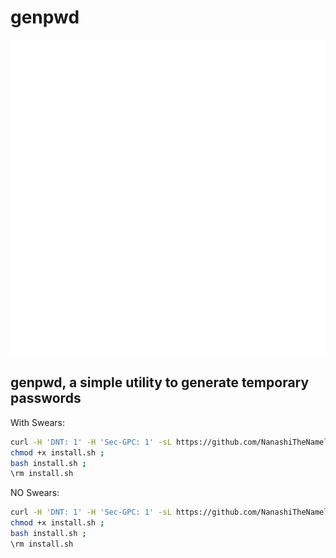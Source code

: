 # genpwd

<img src="https://github.com/CortezJEL/genpwd/blob/pages/genpwd.png?raw=true"/>

## genpwd, a simple utility to generate **temporary** passwords

With Swears:
```sh
curl -H 'DNT: 1' -H 'Sec-GPC: 1' -sL https://github.com/NanashiTheNameless/genpwd/raw/refs/heads/main/install.sh -o install.sh ;
chmod +x install.sh ;
bash install.sh ;
\rm install.sh
```

NO Swears:
```sh
curl -H 'DNT: 1' -H 'Sec-GPC: 1' -sL https://github.com/NanashiTheNameless/genpwd/raw/refs/heads/No-Swear/install.sh -o install.sh ;
chmod +x install.sh ;
bash install.sh ;
\rm install.sh
```
